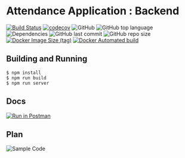 # Attendance Application : Backend

[![Build Status](https://travis-ci.com/YashKumarVerma/attendance-backend.svg?token=bdYdpM7ki4qrmdCwJmGf&branch=master)](https://travis-ci.com/YashKumarVerma/attendance-backend)
[![codecov](https://codecov.io/gh/YashKumarVerma/attendance-backend/branch/master/graph/badge.svg)](https://codecov.io/gh/YashKumarVerma/attendance-backend)
![GitHub](https://img.shields.io/github/license/yashkumarverma/attendance-backend)
![GitHub top language](https://img.shields.io/github/languages/top/yashkumarverma/attendance-backend)
![Dependencies](https://img.shields.io/david/yashkumarverma/attendance-backend)
![GitHub last commit](https://img.shields.io/github/last-commit/yashkumarverma/attendance-backend)
![GitHub repo size](https://img.shields.io/github/repo-size/yashkumarverma/attendance-backend)
[![Docker Image Size (tag)](https://img.shields.io/docker/image-size/yashkumarverma/attendance-backend/latest)](https://hub.docker.com/repository/docker/yashkumarverma/attendance-backend)
[![Docker Automated build](https://img.shields.io/docker/automated/yashkumarverma/attendance-backend)](https://hub.docker.com/repository/docker/yashkumarverma/attendance-backend)

## Building and Running

```
$ npm install
$ npm run build
$ npm run server
```

## Docs

[![Run in Postman](https://run.pstmn.io/button.svg)](https://documenter.getpostman.com/view/10043948/Szf52ouG)

## Plan

![Sample Code](../master/docs/peer-reveiewed-attendance.jpeg)
